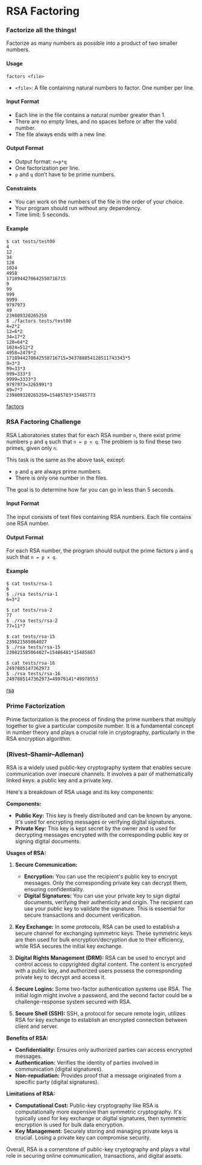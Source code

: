 # RSA Factoring

### Factorize all the things!
Factorize as many numbers as possible into a product of two smaller numbers.

#### Usage
```shell
factors <file>
```
- `<file>`: A file containing natural numbers to factor. One number per line.

#### Input Format
- Each line in the file contains a natural number greater than 1.
- There are no empty lines, and no spaces before or after the valid number.
- The file always ends with a new line.

#### Output Format
- Output format: `n=p*q`
- One factorization per line.
- `p` and `q` don’t have to be prime numbers.

#### Constraints
- You can work on the numbers of the file in the order of your choice.
- Your program should run without any dependency.
- Time limit: 5 seconds.

#### Example
```shell
$ cat tests/test00 
4
12
34
128
1024
4958
1718944270642558716715
9
99
999
9999
9797973
49
239809320265259
$ ./factors tests/test00
4=2*2
12=6*2
34=17*2
128=64*2
1024=512*2
4958=2479*2
1718944270642558716715=343788854128511743343*5
9=3*3
99=33*3
999=333*3
9999=3333*3
9797973=3265991*3
49=7*7
239809320265259=15485783*15485773
```
[factors](./factors)

### RSA Factoring Challenge

RSA Laboratories states that for each RSA number `n`, there exist prime numbers `p` and `q` such that `n = p × q`. The problem is to find these two primes, given only `n`.

This task is the same as the above task, except:
- `p` and `q` are always prime numbers.
- There is only one number in the files.

The goal is to determine how far you can go in less than 5 seconds.

#### Input Format
The input consists of text files containing RSA numbers. Each file contains one RSA number.

#### Output Format
For each RSA number, the program should output the prime factors `p` and `q` such that `n = p × q`.

#### Example
```shell
$ cat tests/rsa-1
6
$ ./rsa tests/rsa-1
6=3*2
```

```shell
$ cat tests/rsa-2
77
$ ./rsa tests/rsa-2
77=11*7
```

```shell
$ cat tests/rsa-15
239821585064027
$ ./rsa tests/rsa-15 
239821585064027=15486481*15485867
```

```shell
$ cat tests/rsa-16
2497885147362973
$ ./rsa tests/rsa-16
2497885147362973=49979141*49978553
```
[rsa](./rsa)

### Prime Factorization
Prime factorization is the process of finding the prime numbers that multiply together to give a particular composite number. It is a fundamental concept in number theory and plays a crucial role in cryptography, particularly in the RSA encryption algorithm.

###  (Rivest–Shamir–Adleman) 

RSA is a widely used public-key cryptography system that enables secure communication over insecure channels. It involves a pair of mathematically linked keys: a public key and a private key.

Here's a breakdown of RSA usage and its key components:

**Components:**

* **Public Key:** This key is freely distributed and can be known by anyone. It's used for encrypting messages or verifying digital signatures.
* **Private Key:** This key is kept secret by the owner and is used for decrypting messages encrypted with the corresponding public key or signing digital documents.

**Usages of RSA:**

1. **Secure Communication:**
    * **Encryption:** You can use the recipient's public key to encrypt messages. Only the corresponding private key can decrypt them, ensuring confidentiality.
    * **Digital Signatures:** You can use your private key to sign digital documents, verifying their authenticity and origin. The recipient can use your public key to validate the signature. This is essential for secure transactions and document verification.

2. **Key Exchange:**
    In some protocols, RSA can be used to establish a secure channel for exchanging symmetric keys. These symmetric keys are then used for bulk encryption/decryption due to their efficiency, while RSA secures the initial key exchange.

3. **Digital Rights Management (DRM):**
    RSA can be used to encrypt and control access to copyrighted digital content. The content is encrypted with a public key, and authorized users possess the corresponding private key to decrypt and access it.

4. **Secure Logins:**
    Some two-factor authentication systems use RSA. The initial login might involve a password, and the second factor could be a challenge-response system secured with RSA.

5. **Secure Shell (SSH):**
    SSH, a protocol for secure remote login, utilizes RSA for key exchange to establish an encrypted connection between client and server.

**Benefits of RSA:**

* **Confidentiality:** Ensures only authorized parties can access encrypted messages.
* **Authentication:** Verifies the identity of parties involved in communication (digital signatures).
* **Non-repudiation:** Provides proof that a message originated from a specific party (digital signatures).

**Limitations of RSA:**

* **Computational Cost:** Public-key cryptography like RSA is computationally more expensive than symmetric cryptography. It's typically used for key exchange or digital signatures, then symmetric encryption is used for bulk data encryption.
* **Key Management:** Securely storing and managing private keys is crucial. Losing a private key can compromise security.

Overall, RSA is a cornerstone of public-key cryptography and plays a vital role in securing online communication, transactions, and digital assets. 
